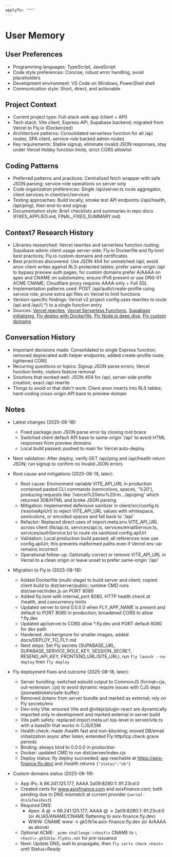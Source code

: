 ```yaml
---
applyTo: "**"
---
```


# User Memory

## User Preferences

- Programming languages: TypeScript, JavaScript
- Code style preferences: Concise, robust error handling, avoid placeholders
- Development environment: VS Code on Windows, PowerShell shell
- Communication style: Short, direct, and actionable

## Project Context

- Current project type: Full-stack web app (client + API)
- Tech stack: Vite client, Express API, Supabase backend; migrated from Vercel to Fly.io (Dockerized)
- Architecture patterns: Consolidated serverless function for all /api routes, SPA client, service-role backed admin routes
- Key requirements: Stable signup, eliminate invalid JSON responses, stay under Vercel Hobby function limits, strict CORS allowlist

## Coding Patterns

- Preferred patterns and practices: Centralized fetch wrapper with safe JSON parsing; service-role operations on server only
- Code organization preferences: Single /api/server.ts route aggregator, client services in client/src/services
- Testing approaches: Build locally, smoke test API endpoints (/api/health, /api/ping), then end-to-end signup
- Documentation style: Brief checklists and summaries in repo docs (FIXES_APPLIED.md, FINAL_FIXES_SUMMARY.md)

## Context7 Research History

- Libraries researched: Vercel rewrites and serverless function routing; Supabase admin client usage server-side; Fly.io Dockerfile and fly.toml best practices; Fly.io custom domains and certificates
- Best practices discovered: Use JSON 404 for unmatched /api; avoid anon client writes against RLS-protected tables; prefer same-origin /api to bypass preview auth pages; for custom domains prefer A/AAAA on apex and CNAME on subdomains; ensure IPv6 present or use DNS-01 ACME CNAME; Cloudflare proxy requires AAAA-only + Full SSL
- Implementation patterns used: POST /api/auth/create-profile using service role; prune extra api files on Vercel to limit functions
- Version-specific findings: Vercel v2 project config uses rewrites to route /api and /api/(.\*) to a single function entry
- Sources: [Vercel rewrites](https://vercel.com/docs/projects/project-configuration#rewrites), [Vercel Serverless Functions](https://vercel.com/docs/functions/serverless-functions), [Supabase initializing](https://supabase.com/docs/reference/javascript/initializing), [Fly deploy with Dockerfile](https://fly.io/docs/languages-and-frameworks/dockerfile/), [Fly Node.js deep dive](https://fly.io/docs/deep-dive/nodejs/), [Fly custom domains](https://fly.io/docs/networking/custom-domain/)

## Conversation History

- Important decisions made: Consolidated to single Express function; removed deprecated auth helper endpoints; added create-profile route; tightened CORS
- Recurring questions or topics: Signup JSON parse errors; Vercel function limits; visitors feature removal
- Solutions that worked well: JSON 404 for /api; server-side profile creation; exact /api rewrite
- Things to avoid or that didn't work: Client anon inserts into RLS tables; hard-coding cross-origin API base to preview domain

## Notes

- Latest changes (2025-08-18):
  - Fixed package.json JSON parse error by closing root brace
  - Switched client default API base to same-origin '/api' to avoid HTML responses from preview domains
  - Local build passed; pushed to main for Vercel auto-deploy
- Next validation: After deploy, verify GET /api/ping and /api/health return JSON; run signup to confirm no Invalid JSON errors

- Root cause and mitigations (2025-08-18, later):
  - Root cause: Environment variable VITE_API_URL in production contained pasted CLI commands (semicolons, spaces, '%20'), producing requests like '/vercel%20env%20rm.../api/ping' which returned 308/HTML and broke JSON parsing
  - Mitigation: Implemented defensive sanitizer in client/src/config.ts (resolveApiUrl) to reject VITE_API_URL values with whitespace, semicolons, or encoded spaces and fall back to '/api'
  - Refactor: Replaced direct uses of import.meta.env.VITE_API_URL across client (lib/api.ts, services/api.ts, services/emailService.ts, services/authService.ts) to route via sanitized config.apiUrl
  - Validation: Local production build passed; all references now use config.apiUrl; this prevents malformed paths even if Vercel env var remains incorrect
  - Operational follow-up: Optionally correct or remove VITE_API_URL in Vercel to a clean origin or leave unset to prefer same-origin '/api'

- Migration to Fly.io (2025-08-18):
  - Added Dockerfile (multi-stage) to build server and client; copied client build to dist/server/public; runtime CMD runs dist/server/index.js on PORT 8080
  - Added fly.toml with internal_port 8080, HTTP health check at /health, and concurrency limits
  - Updated server to bind 0.0.0.0 when FLY_APP_NAME is present and default to PORT 8080 in production; broadened CORS to allow \*.fly.dev
  - Updated api/server.ts CORS allow \*.fly.dev and PORT default 8080 for dev path
  - Hardened .dockerignore for smaller images; added docs/DEPLOY_TO_FLY.md
  - Next steps: Set Fly secrets (SUPABASE_URL, SUPABASE_SERVICE_ROLE_KEY, SESSION_SECRET, RESEND_API_KEY, FRONTEND_URL/SITE_URL), run `fly launch --no-deploy` then `fly deploy`

- Fly deployment fixes and outcome (2025-08-18, later):
  - Server bundling: switched esbuild output to CommonJS (format=cjs, out-extension .cjs) to avoid dynamic require issues with CJS deps (jsonwebtoken/safe-buffer)
  - Removed dotenv from server bundle and marked as external; rely on Fly secrets/env
  - Dev-only Vite: ensured Vite and @vitejs/plugin-react are dynamically imported only in development and marked external in server build
  - Vite path safety: replaced import.meta.url top-level in server/vite.ts with a baseDir that works in CJS/ESM
  - Health check: made /health fast and non-blocking; moved DB/email initialization async after listen; extended Fly http/tcp check grace periods
  - Binding: always bind to 0.0.0.0 in production
  - Docker: updated CMD to run dist/server/index.cjs
  - Deploy status: fly deploy succeeded; app reachable at <https://axix-finance.fly.dev/> and /health returns `{"status":"ok"}`

- Custom domains status (2025-08-19):
  - App IPs: A 66.241.125.177, AAAA 2a09:8280:1::91:23cd:0
  - Created certs for www.axixfinance.com and axixfinance.com; both pending due to DNS mismatch at current provider (`vercel-dns`/`afeeshost`)
  - Required DNS:
    - Apex: A @ → 66.241.125.177; AAAA @ → 2a09:8280:1::91:23cd:0 (or ALIAS/ANAME/CNAME flattening to axix-finance.fly.dev)
    - WWW: CNAME www → gk51k1w.axix-finance.fly.dev (or A/AAAA as above)
  - Optional ACME: `_acme-challenge.\<host\>` CNAME to `\<host\>.gk51k1w.flydns.net` for pre-issuance
  - Next: Update DNS, wait to propagate, then `fly certs check <host>` until Status=Ready
